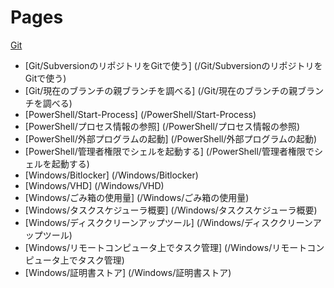 Pages
=====

[Git](/Git/gitstash)

- [Git/SubversionのリポジトリをGitで使う]      (/Git/SubversionのリポジトリをGitで使う)
- [Git/現在のブランチの親ブランチを調べる]     (/Git/現在のブランチの親ブランチを調べる)
- [PowerShell/Start-Process]                   (/PowerShell/Start-Process)
- [PowerShell/プロセス情報の参照]              (/PowerShell/プロセス情報の参照)
- [PowerShell/外部プログラムの起動]            (/PowerShell/外部プログラムの起動)
- [PowerShell/管理者権限でシェルを起動する]    (/PowerShell/管理者権限でシェルを起動する)
- [Windows/Bitlocker]                          (/Windows/Bitlocker)
- [Windows/VHD]                                (/Windows/VHD)
- [Windows/ごみ箱の使用量]                     (/Windows/ごみ箱の使用量)
- [Windows/タスクスケジューラ概要]             (/Windows/タスクスケジューラ概要)
- [Windows/ディスククリーンアップツール]       (/Windows/ディスククリーンアップツール)
- [Windows/リモートコンピュータ上でタスク管理] (/Windows/リモートコンピュータ上でタスク管理)
- [Windows/証明書ストア]                       (/Windows/証明書ストア)
